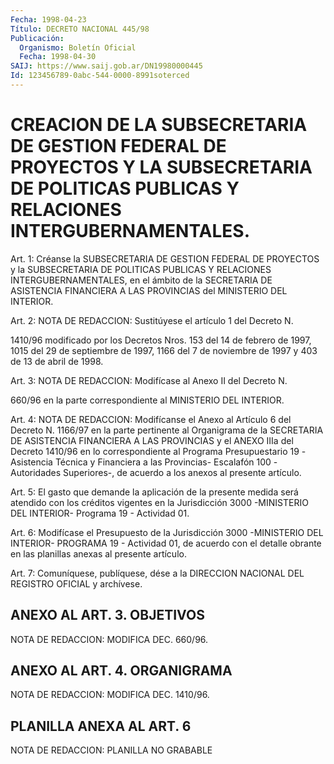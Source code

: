 ```yaml
---
Fecha: 1998-04-23
Título: DECRETO NACIONAL 445/98
Publicación:
  Organismo: Boletín Oficial
  Fecha: 1998-04-30
SAIJ: https://www.saij.gob.ar/DN19980000445
Id: 123456789-0abc-544-0000-8991soterced
---
```

# CREACION DE LA SUBSECRETARIA DE GESTION FEDERAL DE PROYECTOS Y LA SUBSECRETARIA DE POLITICAS PUBLICAS Y RELACIONES INTERGUBERNAMENTALES.

<a id="1"></a>
Art. 1:  Créanse  la  SUBSECRETARIA DE  GESTION  FEDERAL  DE PROYECTOS y la SUBSECRETARIA DE  POLITICAS  PUBLICAS  Y  RELACIONES INTERGUBERNAMENTALES,  en  el ámbito de la SECRETARIA DE ASISTENCIA FINANCIERA  A  LAS  PROVINCIAS  del  MINISTERIO  DEL   INTERIOR.

<a id="2"></a>
Art. 2:  NOTA DE REDACCION: Sustitúyese el artículo 1 del Decreto N.

1410/96 modificado por los Decretos Nros. 153 del 14 de febrero de 1997, 1015 del 29 de septiembre de 1997, 1166 del 7 de noviembre de 1997 y 403 de 13 de abril de 1998.

<a id="3"></a>
Art.  3: NOTA DE REDACCION: Modifícase al Anexo II del Decreto N.

660/96 en la parte correspondiente al MINISTERIO DEL INTERIOR.

<a id="4"></a>
Art.  4: NOTA DE REDACCION: Modifícanse el Anexo al Artículo 6 del Decreto N. 1166/97 en  la  parte   pertinente  al  Organigrama  de la  SECRETARIA  DE ASISTENCIA FINANCIERA  A LAS PROVINCIAS y el ANEXO IIIa del Decreto 1410/96  en  lo  correspondiente  al Programa Presupuestario  19 -Asistencia Técnica y Financiera a  las Provincias-  Escalafón 100 -Autoridades  Superiores-,  de  acuerdo a  los  anexos al presente artículo.

<a id="5"></a>
Art. 5: El gasto que demande la aplicación de la  presente medida será  atendido  con  los  créditos vigentes en la Jurisdicción 3000 -MINISTERIO DEL INTERIOR- Programa 19 - Actividad 01.

<a id="6"></a>
Art.  6: Modifícase  el  Presupuesto  de  la  Jurisdicción 3000 -MINISTERIO DEL INTERIOR- PROGRAMA  19  -  Actividad 01, de acuerdo con el detalle obrante en las planillas anexas al presente artículo.

<a id="7"></a>
Art. 7: Comuníquese, publíquese, dése a la DIRECCION NACIONAL  DEL REGISTRO  OFICIAL  y  archívese.

## ANEXO AL ART. 3. OBJETIVOS

<a id="1"></a>
NOTA DE REDACCION: MODIFICA DEC. 660/96.

## ANEXO AL ART. 4. ORGANIGRAMA

<a id="1"></a>
NOTA DE REDACCION: MODIFICA DEC. 1410/96.

## PLANILLA ANEXA AL ART. 6

<a id="1"></a>
NOTA DE REDACCION: PLANILLA NO GRABABLE